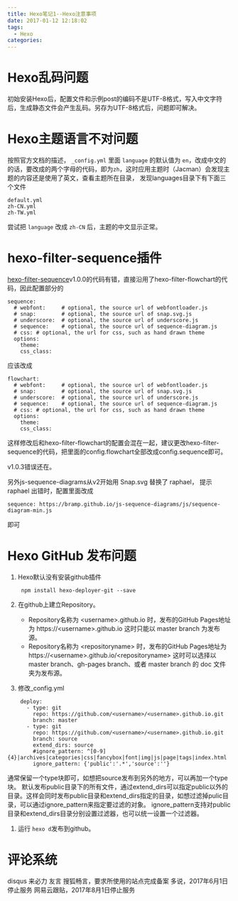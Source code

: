 ```yaml
---
title: Hexo笔记1--Hexo注意事项
date: 2017-01-12 12:18:02
tags:
  - Hexo
categories:
---
```

# Hexo乱码问题
初始安装Hexo后，配置文件和示例post的编码不是UTF-8格式，写入中文字符后，生成静态文件会产生乱码。另存为UTF-8格式后，问题即可解决。

<!--more-->
# Hexo主题语言不对问题
按照官方文档的描述， <code>_config.yml</code> 里面 <code>language</code> 的默认值为 <code>en</code>，改成中文的的话，要改成的两个字母的代码，即为<code>zh</code>，这时应用主题时（Jacman）会发现主题的内容还是使用了英文，查看主题所在目录， 发现languages目录下有下面三个文件

    default.yml
    zh-CN.yml
    zh-TW.yml

尝试把 <code>language</code> 改成 <code>zh-CN</code> 后，主题的中文显示正常。

# hexo-filter-sequence插件
[hexo-filter-sequence](https://github.com/bubkoo/hexo-filter-sequence)v1.0.0的代码有错，直接沿用了hexo-filter-flowchart的代码，因此配置部分的

    sequence:
      # webfont:     # optional, the source url of webfontloader.js
      # snap:        # optional, the source url of snap.svg.js
      # underscore:  # optional, the source url of underscore.js
      # sequence:    # optional, the source url of sequence-diagram.js
      # css: # optional, the url for css, such as hand drawn theme
      options:
        theme:
        css_class:

应该改成

    flowchart:
      # webfont:     # optional, the source url of webfontloader.js
      # snap:        # optional, the source url of snap.svg.js
      # underscore:  # optional, the source url of underscore.js
      # sequence:    # optional, the source url of sequence-diagram.js
      # css: # optional, the url for css, such as hand drawn theme
      options:
        theme:
        css_class:

这样修改后和hexo-filter-flowchart的配置会混在一起，建议更改hexo-filter-sequence的代码，把里面的config.flowchart全部改成config.sequence即可。

v1.0.3错误还在。

另外js-sequence-diagrams从v2开始用 Snap.svg 替换了 raphael， 提示 raphael 出错时，配置里面改成

    sequence: https://bramp.github.io/js-sequence-diagrams/js/sequence-diagram-min.js

即可


# Hexo GitHub 发布问题
1. Hexo默认没有安装github插件

        npm install hexo-deployer-git --save

1. 在github上建立Repository。
    * Repository名称为 &lt;username&gt;.github.io 时，发布的GitHub Pages地址为 https://&lt;username&gt;.github.io
    这时只能以 master branch 为发布源。
    * Repository名称为 &lt;repositoryname&gt; 时，发布的GitHub Pages地址为 https://&lt;username&gt;.github.io/&lt;repositoryname>
    这时可以选择以 master branch、gh-pages branch、或者 master branch 的 doc 文件夹为发布源。

1. 修改_config.yml
```
    deploy:
      - type: git
        repo: https://github.com/<username>/<username>.github.io.git
        branch: master
      - type: git
        repo: https://github.com/<username>/<username>.github.io.git
        branch: source
        extend_dirs: source
        #ignore_pattern: ^[0-9]{4}|archives|categories|css|fancybox|font|img|js|page|tags|index.html
        ignore_pattern: {'public':'.*','source':''}
```
  通常保留一个type块即可，如想把source发布到另外的地方，可以再加一个type块。
  默认发布public目录下的所有文件，通过extend_dirs可以指定public以外的目录。这样会同时发布public目录和extend_dirs指定的目录，如想过滤掉pulic目录，可以通过ignore_pattern来指定要过滤的对象。
  ignore_pattern支持对public目录和extend_dirs目录分别设置过滤器，也可以统一设置一个过滤器。

1. 运行 <code>hexo d</code>发布到github。

# 评论系统
disqus
来必力
友言
搜狐畅言，要求所使用的站点完成备案
多说，2017年6月1日停止服务
网易云跟贴，2017年8月1日停止服务
